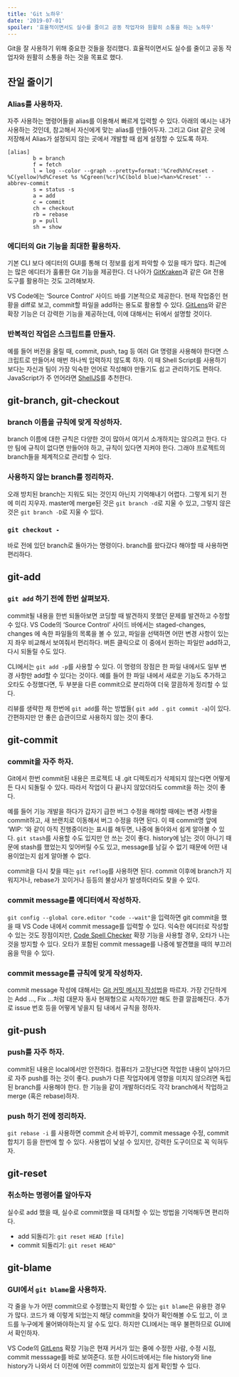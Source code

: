 ```yaml
---
title: 'Git 노하우'
date: '2019-07-01'
spoiler: '효율적이면서도 실수를 줄이고 공동 작업자와 원활히 소통을 하는 노하우'
---
```


Git을 잘 사용하기 위해 중요한 것들을 정리했다. 효율적이면서도 실수를 줄이고 공동 작업자와 원활히 소통을 하는 것을 목표로 했다.

## 잔일 줄이기

### Alias를 사용하자.

자주 사용하는 명령어들을 alias를 이용해서 빠르게 입력할 수 있다. 아래의 예시는 내가 사용하는 것인데, 참고해서 자신에게 맞는 alias를 만들어두자. 그리고 Gist 같은 곳에 저장해서 Alias가 설정되지 않는 곳에서 개발할 때 쉽게 설정할 수 있도록 하자.

```
[alias]
        b = branch
        f = fetch
        l = log --color --graph --pretty=format:'%Cred%h%Creset -%C(yellow)%d%Creset %s %Cgreen(%cr)%C(bold blue)<%an>%Creset' --abbrev-commit
        s = status -s
        a = add
        c = commit
        ch = checkout
        rb = rebase
        p = pull
        sh = show
```

### 에디터의 Git 기능을 최대한 활용하자.

기본 CLI 보다 에디터의 GUI를 통해 더 정보를 쉽게 파악할 수 있을 때가 많다. 최근에는 많은 에디터가 훌륭한 Git 기능을 제공한다. 더 나아가 [GitKraken](https://www.gitkraken.com/git-client)과 같은 Git 전용 도구를 활용하는 것도 고려해보자.

VS Code에는 ‘Source Control’ 사이드 바를 기본적으로 제공한다. 현재 작업중인 현황을 diff로 보고, commit할 파일을 add하는 용도로 활용할 수 있다. [GitLens](https://gitlens.amod.io/)와 같은 확장 기능은 더 강력한 기능을 제공하는데, 이에 대해서는 뒤에서 설명할 것이다.

### 반복적인 작업은 스크립트를 만들자.

예를 들어 버전을 올릴 때, commit, push, tag 등 여러 Git 명령을 사용해야 한다면 스크립트로 만들어서 매번 하나씩 입력하지 않도록 하자. 이 때 Shell Script를 사용하기 보다는 자신과 팀이 가장 익숙한 언어로 작성해야 만들기도 쉽고 관리하기도 편하다. JavaScript가 주 언어라면 [ShellJS](http://adilapapaya.com/docs/shelljs/)를 추천한다.

## git-branch, git-checkout

### branch 이름을 규칙에 맞게 작성하자.

branch 이름에 대한 규칙은 다양한 것이 많아서 여기서 소개하지는 않으려고 한다. 다만 팀에 규칙이 없다면 만들어야 하고, 규칙이 있다면 지켜야 한다. 그래야 프로젝트의 branch들을 체계적으로 관리할 수 있다.

### 사용하지 않는 branch를 정리하자.

오래 방치된 branch는 지워도 되는 것인지 아닌지 기억해내기 어렵다. 그렇게 되기 전에 미리 지우자. master에 merge된 것은 `git branch -d`로 지울 수 있고, 그렇지 않은 것은 `git branch -D`로 지울 수 있다.

### `git checkout -`

바로 전에 있던 branch로 돌아가는 명령이다. branch를 왔다갔다 해야할 때 사용하면 편리하다.

## git-add

### `git add` 하기 전에 한번 살펴보자.

commit될 내용을 한번 되돌아보면 코딩할 때 발견하지 못했던 문제를 발견하고 수정할 수 있다. VS Code의 ‘Source Control’ 사이드 바에서는 staged-changes, changes 에 속한 파일들의 목록을 볼 수 있고, 파일을 선택하면 어떤 변경 사항이 있는지 좌우 비교해서 보여줘서 편리하다. 버튼 클릭으로 이 중에서 원하는 파일만 add하고, 다시 되돌릴 수도 있다.

CLI에서는 `git add -p`를 사용할 수 있다. 이 명령의 장점은 한 파일 내에서도 일부 변경 사항만 add할 수 있다는 것이다. 예를 들어 한 파일 내에서 새로운 기능도 추가하고 오타도 수정했다면, 두 부분을 다른 commit으로 분리하여 더욱 깔끔하게 정리할 수 있다.

리뷰를 생략한 채 한번에 `git add`를 하는 방법들( `git add .` `git commit -a`)이 있다. 간편하지만 안 좋은 습관이므로 사용하지 않는 것이 좋다.

## git-commit

### commit을 자주 하자.

Git에서 한번 commit된 내용은 프로젝트 내 .git 디렉토리가 삭제되지 않는다면 어떻게든 다시 되돌릴 수 있다. 따라서 작업이 다 끝나지 않았더라도 commit을 하는 것이 좋다.

예를 들어 기능 개발을 하다가 갑자기 급한 버그 수정을 해야할 때에는 변경 사항을 commit하고, 새 브랜치로 이동해서 버그 수정을 하면 된다. 이 때 commit명 앞에 ‘WIP: ’와 같이 아직 진행중이라는 표시를 해두면, 나중에 돌아와서 쉽게 알아볼 수 있다. `git stash`를 사용할 수도 있지만 안 쓰는 것이 좋다. history에 남는 것이 아니기 때문에 stash를 했었는지 잊어버릴 수도 있고, message를 남길 수 없기 때문에 어떤 내용이었는지 쉽게 알아볼 수 없다.

commit을 다시 찾을 때는 `git reflog`를 사용하면 된다. commit 이후에 branch가 지워지거나, rebase가 꼬이거나 등등의 불상사가 발생하더라도 찾을 수 있다.

### commit message를 에디터에서 작성하자.

`git config --global core.editor "code --wait"`을 입력하면 git commit을 했을 때 VS Code 내에서 commit message를 입력할 수 있다. 익숙한 에디터로 작성할 수 있는 것도 장점이지만, [Code Spell Checker](https://marketplace.visualstudio.com/items?itemName=streetsidesoftware.code-spell-checker) 확장 기능을 사용할 경우, 오타가 나는 것을 방지할 수 있다. 오타가 포함된 commit message를 나중에 발견했을 때의 부끄러움을 막을 수 있다.

### commit message를 규칙에 맞게 작성하자.

commit message 작성에 대해서는 [Git 커밋 메시지 작성법](https://item4.github.io/2016-11-01/How-to-Write-a-Git-Commit-Message/)을 따르자. 가장 간단하게는 Add …, Fix …처럼 대문자 동사 현재형으로 시작하기만 해도 한결 깔끔해진다. 추가로 issue 번호 등을 어떻게 넣을지 팀 내에서 규칙을 정하자.

## git-push

### push를 자주 하자.

commit된 내용은 local에서만 안전하다. 컴퓨터가 고장난다면 작업한 내용이 날아가므로 자주 push를 하는 것이 좋다. push가 다른 작업자에게 영향을 미치지 않으려면 독립된 branch를 사용해야 한다. 한 기능을 같이 개발하더라도 각각 branch에서 작업하고 merge (혹은 rebase)하자.

### push 하기 전에 정리하자.

`git rebase -i` 를 사용하면 commit 순서 바꾸기, commit message 수정, commit 합치기 등을 한번에 할 수 있다. 사용법이 낯설 수 있지만, 강력한 도구이므로 꼭 익혀두자.

## git-reset

### 취소하는 명령어를 알아두자

실수로 add 했을 때, 실수로 commit했을 때 대처할 수 있는 방법을 기억해두면 편리하다.

- add 되돌리기: `git reset HEAD [file]`
- commit 되돌리기: `git reset HEAD^`

## git-blame

### GUI에서 `git blame`을 사용하자.

각 줄을 누가 어떤 commit으로 수정했는지 확인할 수 있는 `git blame`은 유용한 경우가 많다. 코드가 왜 이렇게 되었는지 해당 commit을 찾아가 확인해볼 수도 있고, 이 코드를 누구에게 물어봐야하는지 알 수도 있다. 하지만 CLI에서는 매우 불편하므로 GUI에서 확인하자.

VS Code의 [GitLens](https://gitlens.amod.io/) 확장 기능은 현재 커서가 있는 줄에 수정한 사람, 수정 시점, commit messsage를 바로 보여준다. 또한 사이드바에서는 file history와 line history가 나와서 더 이전에 어떤 commit이 있었는지 쉽게 확인할 수 있다.

